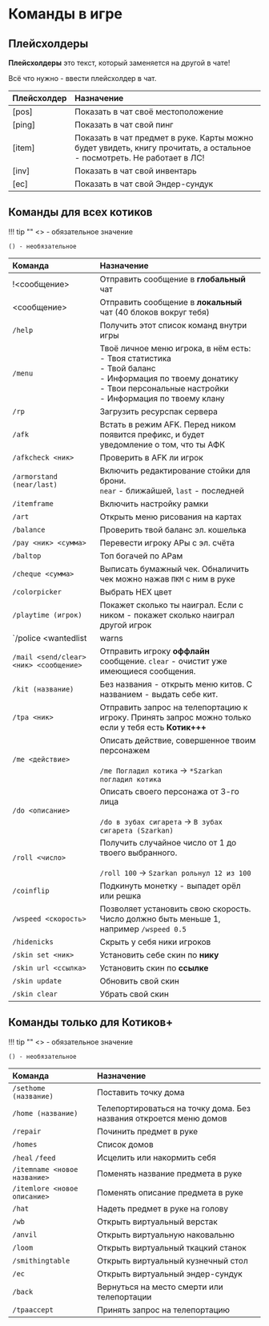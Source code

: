 # Команды в игре

## **Плейсхолдеры**

**Плейсхолдеры** это текст, который заменяется на другой в чате!

Всё что нужно - ввести плейсхолдер в чат.

| Плейсхолдер | Назначение |
| :---------- | :--------- |
|[pos]|Показать в чат своё местоположение|
|[ping]|Показать в чат свой пинг|
|[item]|Показать в чат предмет в руке. Карты можно будет увидеть, книгу прочитать, а остальное - посмотреть. Не работает в ЛС!|
|[inv]|Показать в чат свой инвентарь|
|[ec]|Показать в чат свой Эндер-сундук|

## **Команды для всех котиков**


!!! tip ""
    <> - обязательное значение

    () - необязательное

| Команда | Назначение |
| :------ | :--------- |
|!<сообщение> | Отправить сообщение в **глобальный** чат|
|<сообщение>|Отправить сообщение в **локальный** чат (40 блоков вокруг тебя)|
|`/help`|Получить этот список команд внутри игры|
|`/menu`|Твоё личное меню игрока, в нём есть:<br>- Твоя статистика<br>- Твой баланс<br>- Информация по твоему донатику<br>- Твои персональные настройки<br>- Информация по твоему клану |
|`/rp`|Загрузить ресурспак сервера|
|`/afk`|Встать в режим AFK. Перед ником появится префикс, и будет уведомление о том, что ты АФК|
|`/afkcheck <ник>`|Проверить в AFK ли игрок|
|`/armorstand (near/last)`|Включить редактирование стойки для брони.<br> `near` - ближайшей, `last` - последней|
|`/itemframe`|Включить настройку рамки|
|`/art`|Открыть меню рисования на картах|
|`/balance`|Проверить твой баланс эл. кошелька|
|`/pay <ник> <сумма>`|Перевести игроку АРы с эл. счёта|
|`/baltop`|Топ богачей по АРам|
|`/cheque <сумма>`|Выписать бумажный чек. Обналичить чек можно нажав `ПКМ` с ним в руке|
|`/colorpicker`|Выбрать HEX цвет|
|`/playtime (игрок)`|Покажет сколько ты наиграл. Если с ником - покажет сколько наиграл другой игрок|
|`/police <wantedlist|warns|list|jaillist>`|Узнать список разыскиваемых, список выговоров, список Офицеров КСБ или список осужденных!|
|`/mail <send/clear> <ник> <сообщение>`|Отправить игроку **оффлайн** сообщение. `clear` - очистит уже имеющиеся сообщения.|
|`/kit (название)`|Без названия - открыть меню китов. С названием - выдать себе кит.|
|`/tpa <ник>`|Отправить запрос на телепортацию к игроку. Принять запрос можно только если у тебя есть **Котик+++**|
|`/me <действие>`|Описать действие, совершенное твоим персонажем<br><br>`/me Погладил котика` -> `*Szarkan погладил котика`|
|`/do <описание>`|Описать своего персонажа от 3-го лица<br><br>`/do в зубах сигарета` -> `В зубах сигарета (Szarkan)`|
|`/roll <число>`|Получить случайное число от 1 до твоего выбранного.<br><br>`/roll 100` -> `Szarkan рольнул 12 из 100`|
|`/coinflip`|Подкинуть монетку - выпадет орёл или решка|
|`/wspeed <скорость>`|Позволяет установить свою скорость. Число должно быть меньше 1, например `/wspeed 0.5`|
|`/hidenicks`|Скрыть у себя ники игроков|
|`/skin set <ник>`|Установить себе скин по **нику**|
|`/skin url <ссылка>`|Установить скин по **ссылке**|
|`/skin update`|Обновить свой скин|
|`/skin clear`|Убрать свой скин|

## **Команды только для** <span class="neon">Котиков+</span>

!!! tip ""
    <> - обязательное значение

    () - необязательное

| Команда | Назначение |
| :------ | :--------- |
|`/sethome (название)`|Поставить точку дома|
|`/home (название)`|Телепортироваться на точку дома. Без названия откроется меню домов|
|`/repair`|Починить предмет в руке|
|`/homes`|Список домов|
|`/heal` `/feed`|Исцелить или накормить себя|
|`/itemname <новое название>`|Поменять название предмета в руке|
|`/itemlore <новое описание>`|Поменять описание предмета в руке|
|`/hat`|Надеть предмет в руке на голову|
|`/wb`|Открыть виртуальный верстак|
|`/anvil`|Открыть виртуальную наковальню|
|`/loom`|Открыть виртуальный ткацкий станок|
|`/smithingtable`|Открыть виртуальный кузнечный стол|
|`/ec`|Открыть виртуальный эндер-сундук|
|`/back`|Вернуться на место смерти или телепортации|
|`/tpaaccept`|Принять запрос на телепортацию|